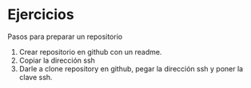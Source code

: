# Ejercicios

Pasos para preparar un repositorio

1. Crear repositorio en github con un readme.
2. Copiar la dirección ssh
3. Darle a clone repository en github, pegar la dirección ssh y poner la clave ssh.
